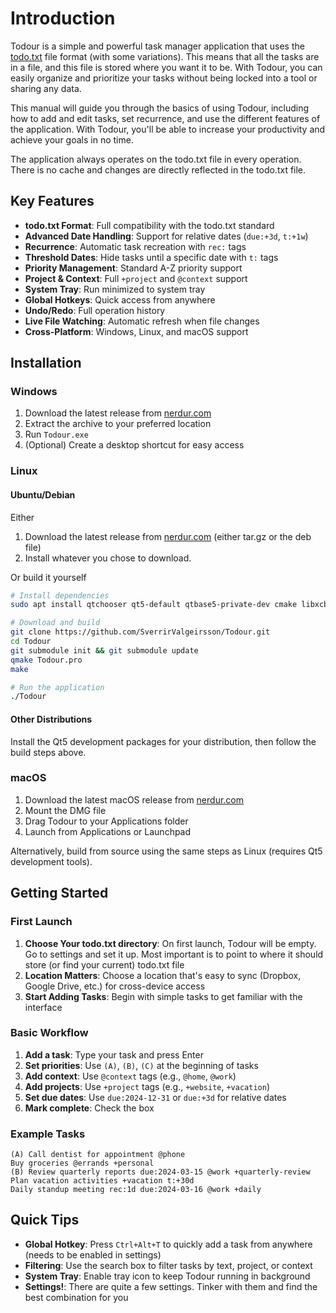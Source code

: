 

# Introduction

Todour is a simple and powerful task manager application that uses the [todo.txt](https://github.com/todotxt/todo.txt) file format (with some variations).
This means that all the tasks are in a file, and this file is stored where you want it to be. 
With Todour, you can easily organize and prioritize your tasks without being locked into a tool or sharing any data. 

This manual will guide you through the basics of using Todour, including how to add and edit tasks, set recurrence, and use the different features of the application. With Todour, you'll be able to increase your productivity and achieve your goals in no time.

The application always operates on the todo.txt file in every operation. There is no cache and changes are directly reflected in the todo.txt file. 

## Key Features

- **todo.txt Format**: Full compatibility with the todo.txt standard
- **Advanced Date Handling**: Support for relative dates (`due:+3d`, `t:+1w`)
- **Recurrence**: Automatic task recreation with `rec:` tags
- **Threshold Dates**: Hide tasks until a specific date with `t:` tags
- **Priority Management**: Standard A-Z priority support
- **Project & Context**: Full `+project` and `@context` support
- **System Tray**: Run minimized to system tray
- **Global Hotkeys**: Quick access from anywhere
- **Undo/Redo**: Full operation history
- **Live File Watching**: Automatic refresh when file changes
- **Cross-Platform**: Windows, Linux, and macOS support

## Installation

### Windows
1. Download the latest release from [nerdur.com](https://nerdur.com/todour)
2. Extract the archive to your preferred location
3. Run `Todour.exe`
4. (Optional) Create a desktop shortcut for easy access

### Linux
#### Ubuntu/Debian

Either

1. Download the latest release from [nerdur.com](https://nerdur.com/todour) (either tar.gz or the deb file)
2. Install whatever you chose to download. 

Or build it yourself

```bash
# Install dependencies
sudo apt install qtchooser qt5-default qtbase5-private-dev cmake libxcb-keysyms1-dev

# Download and build
git clone https://github.com/SverrirValgeirsson/Todour.git
cd Todour
git submodule init && git submodule update
qmake Todour.pro
make

# Run the application
./Todour
```

#### Other Distributions
Install the Qt5 development packages for your distribution, then follow the build steps above.

### macOS
1. Download the latest macOS release from [nerdur.com](https://nerdur.com/todour)
2. Mount the DMG file
3. Drag Todour to your Applications folder
4. Launch from Applications or Launchpad

Alternatively, build from source using the same steps as Linux (requires Qt5 development tools).

## Getting Started

### First Launch
1. **Choose Your todo.txt directory**: On first launch, Todour will be empty. Go to settings and set it up. Most important is to point to where it should store (or find your current) todo.txt file
2. **Location Matters**: Choose a location that's easy to sync (Dropbox, Google Drive, etc.) for cross-device access
3. **Start Adding Tasks**: Begin with simple tasks to get familiar with the interface

### Basic Workflow
1. **Add a task**: Type your task and press Enter
2. **Set priorities**: Use `(A)`, `(B)`, `(C)` at the beginning of tasks
3. **Add context**: Use `@context` tags (e.g., `@home`, `@work`)
4. **Add projects**: Use `+project` tags (e.g., `+website`, `+vacation`)
5. **Set due dates**: Use `due:2024-12-31` or `due:+3d` for relative dates
6. **Mark complete**: Check the box 

### Example Tasks
```
(A) Call dentist for appointment @phone
Buy groceries @errands +personal
(B) Review quarterly reports due:2024-03-15 @work +quarterly-review
Plan vacation activities +vacation t:+30d
Daily standup meeting rec:1d due:2024-03-16 @work +daily
```

## Quick Tips

- **Global Hotkey**: Press `Ctrl+Alt+T` to quickly add a task from anywhere (needs to be enabled in settings)
- **Filtering**: Use the search box to filter tasks by text, project, or context
- **System Tray**: Enable tray icon to keep Todour running in background
- **Settings!**: There are quite a few settings. Tinker with them and find the best combination for you